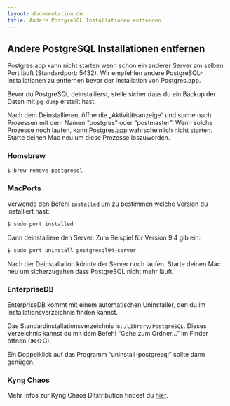 ```yaml
---
layout: documentation.de
title: Andere PostgreSQL Installationen entfernen
---
```


## Andere PostgreSQL Installationen entfernen

Postgres.app kann nicht starten wenn schon ein anderer Server am selben Port läuft (Standardport: 5432).
Wir empfehlen andere PostgreSQL-Installationen zu entfernen bevor der Installation von Postgres.app.

Bevor du PostgreSQL deinstallierst, stelle sicher dass du ein Backup der Daten mit `pg_dump` erstellt hast.

Nach dem Deinstallieren, öffne die „Aktivitätsanzeige“ und suche nach Prozessen mit dem Namen “postgres” oder “postmaster”.
Wenn solche Prozesse noch laufen, kann Postgres.app wahrscheinlich nicht starten.
Starte deinen Mac neu um diese Prozesse loszuwerden.

### Homebrew

``` bash
$ brew remove postgresql
````

### MacPorts

Verwende den Befehl `installed` um zu bestimmen welche Version du installiert hast:

``` bash
$ sudo port installed
```

Dann deinstalliere den Server. Zum Beispiel für Version 9.4 gib ein:

``` bash
$ sudo port uninstall postgresql94-server
```

Nach der Deinstallation könnte der Server noch laufen. Starte deinen Mac neu um sicherzugehen dass PostgreSQL nicht mehr läuft.

### EnterpriseDB

EnterpriseDB kommt mit einem automatischen Uninstaller, den du im Installationsverzeichnis finden kannst.

Das Standardinstallationsverzeichnis ist `/Library/PostgreSQL`. Dieses Verzeichnis kannst du mit dem Befehl “Gehe zum Ordner…” im Finder öffnen (⌘⇧G).

Ein Doppelklick auf das Programm “uninstall-postgresql” sollte dann genügen.

### Kyng Chaos

Mehr Infos zur Kyng Chaos Ditstribution findest du [hier](http://comments.gmane.org/gmane.comp.gis.postgis/32157).
